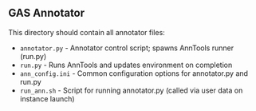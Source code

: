 ## GAS Annotator
This directory should contain all annotator files:
* `annotator.py` - Annotator control script; spawns AnnTools runner (run.py)
* `run.py` - Runs AnnTools and updates environment on completion
* `ann_config.ini` - Common configuration options for annotator.py and run.py
* `run_ann.sh` - Script for running annotator.py (called via user data on instance launch)
